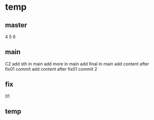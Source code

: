 # temp
## master
4
5
6
## main
C2
add sth in main
add more in main
add final in main
add content after fix01 commit
add content after fix01 commit 2

## fix
01

## temp
